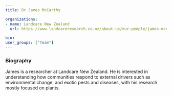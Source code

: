 ```yaml
---
title: Dr James McCarthy

organizations:
- name: Landcare New Zealand
  url: https://www.landcareresearch.co.nz/about-us/our-people/james-mccarthy

bio:
user_groups: ["Team"]
---
```


### Biography

James is a researcher at Landcare New Zealand. He is interested in understanding how communities respond to external drivers such as environmental change, and exotic pests and diseases, with his research mostly focused on plants.
